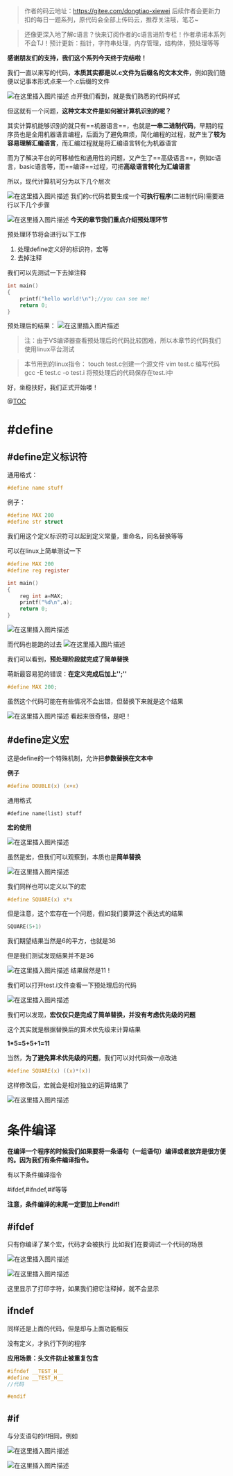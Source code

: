 >作者的码云地址：https://gitee.com/dongtiao-xiewei
>后续作者会更新力扣的每日一题系列，原代码会全部上传码云，推荐关注哦，笔芯~

>还像更深入地了解c语言？快来订阅作者的c语言进阶专栏！作者承诺本系列不会TJ！预计更新：指针，字符串处理，内存管理，结构体，预处理等等


**感谢朋友们的支持，我们这个系列今天终于完结啦！**


我们一直以来写的代码，**本质其实都是以.c文件为后缀名的文本文件**，例如我们随便以记事本形式点来一个.c后缀的文件


![在这里插入图片描述](https://img-blog.csdnimg.cn/79600e9ce41a4e61b43e2b30d9d0b9c0.png?x-oss-process=image/watermark,type_ZHJvaWRzYW5zZmFsbGJhY2s,shadow_50,text_Q1NETiBA5Lic5p2h5biM5bCU6JaH,size_20,color_FFFFFF,t_70,g_se,x_16#pic_center)
点开我们看到，就是我们熟悉的代码样式

但这就有一个问题，**这种文本文件是如何被计算机识别的呢？**

其实计算机能够识别的就只有==机器语言==，也就是**一串二进制代码**，早期的程序员也是全用机器语言编程，后面为了避免麻烦，简化编程的过程，就产生了**较为容易理解汇编语言**，而汇编过程就是将汇编语言转化为机器语言

而为了解决平台的可移植性和通用性的问题，又产生了==高级语言==，例如c语言，basic语言等，而==编译==过程，可把**高级语言转化为汇编语言**

所以，现代计算机可分为以下几个层次

![在这里插入图片描述](https://img-blog.csdnimg.cn/35bd7d009e8848139ac27d09eedf24d9.png?x-oss-process=image/watermark,type_ZHJvaWRzYW5zZmFsbGJhY2s,shadow_50,text_Q1NETiBA5Lic5p2h5biM5bCU6JaH,size_20,color_FFFFFF,t_70,g_se,x_16#pic_center)
我们的c代码若要生成一个**可执行程序**(二进制代码)需要进行以下几个步骤

![在这里插入图片描述](https://img-blog.csdnimg.cn/5c9ec7501f3b44fb9099aa8ae81364cc.png?x-oss-process=image/watermark,type_ZHJvaWRzYW5zZmFsbGJhY2s,shadow_50,text_Q1NETiBA5Lic5p2h5biM5bCU6JaH,size_20,color_FFFFFF,t_70,g_se,x_16#pic_center)
**今天的章节我们重点介绍预处理环节**

预处理环节将会进行以下工作

1. 处理define定义好的标识符，宏等
2. 去掉注释

我们可以先测试一下去掉注释

```c
int main()
{
	printf("hello world!\n");//you can see me!
	return 0;
}
```
预处理后的结果：
![在这里插入图片描述](https://img-blog.csdnimg.cn/3db9c96e9cd04e11ac2460508d448b5c.png?x-oss-process=image/watermark,type_ZHJvaWRzYW5zZmFsbGJhY2s,shadow_50,text_Q1NETiBA5Lic5p2h5biM5bCU6JaH,size_20,color_FFFFFF,t_70,g_se,x_16#pic_center)


>注：由于VS编译器查看预处理后的代码比较困难，所以本章节的代码我们使用linux平台测试

>本节用到的linux指令：
>touch test.c创建一个源文件
>vim test.c 编写代码
>gcc -E test.c -o test.i 将预处理后的代码保存在test.i中

好，坐稳扶好，我们正式开始喽！

@[TOC](目录)
# #define
## #define定义标识符

通用格式：
```c
#define name stuff
```

例子：
```c
#define MAX 200
#define str struct
```

我们用这个定义标识符可以起到定义常量，重命名，同名替换等等

可以在linux上简单测试一下

```c
#define MAX 200
#define reg register

int main()
{
	reg int a=MAX;
	printf("%d\n",a);
	return 0;
}
```

![在这里插入图片描述](https://img-blog.csdnimg.cn/5cd63bc4c7ca42d2896286a2ab174cc2.png?x-oss-process=image/watermark,type_ZHJvaWRzYW5zZmFsbGJhY2s,shadow_50,text_Q1NETiBA5Lic5p2h5biM5bCU6JaH,size_13,color_FFFFFF,t_70,g_se,x_16#pic_center)

而代码也能跑的过去
![在这里插入图片描述](https://img-blog.csdnimg.cn/fe5ccf8b603f44c3b915bd25c93dff75.png#pic_center)

我们可以看到，**预处理阶段就完成了简单替换**

萌新最容易犯的错误：**在定义完成后加上'';''**

```c
#define MAX 200;
```

虽然这个代码可能在有些情况不会出错，但替换下来就是这个结果

![在这里插入图片描述](https://img-blog.csdnimg.cn/43ae7af5dec84ca8af411024675e7a29.png?x-oss-process=image/watermark,type_ZHJvaWRzYW5zZmFsbGJhY2s,shadow_50,text_Q1NETiBA5Lic5p2h5biM5bCU6JaH,size_12,color_FFFFFF,t_70,g_se,x_16#pic_center)
看起来很奇怪，是吧！

## #define定义宏

这是define的一个特殊机制，允许把**参数替换在文本中**

**例子**

```c
#define DOUBLE(x) (x+x)
```
通用格式
```
#define name(list) stuff
```

**宏的使用**

![在这里插入图片描述](https://img-blog.csdnimg.cn/c8fff847c423471bb03691a2e80beaba.png?x-oss-process=image/watermark,type_ZHJvaWRzYW5zZmFsbGJhY2s,shadow_50,text_Q1NETiBA5Lic5p2h5biM5bCU6JaH,size_17,color_FFFFFF,t_70,g_se,x_16#pic_center)

虽然是宏，但我们可以观察到，本质也是**简单替换**

![在这里插入图片描述](https://img-blog.csdnimg.cn/ecab0cb90dde43ef833e53a9f811c584.png?x-oss-process=image/watermark,type_ZHJvaWRzYW5zZmFsbGJhY2s,shadow_50,text_Q1NETiBA5Lic5p2h5biM5bCU6JaH,size_12,color_FFFFFF,t_70,g_se,x_16#pic_center)

我们同样也可以定义以下的宏

```c
#define SQUARE(x) x*x
```

但是注意，这个宏存在一个问题，假如我们要算这个表达式的结果

```c
SQUARE(5+1)
```

我们期望结果当然是6的平方，也就是36

但是我们测试发现结果并不是36


![在这里插入图片描述](https://img-blog.csdnimg.cn/15f0c241520f4535a4a91a6323ff2861.png#pic_center)
结果居然是11！

我们可以打开test.i文件查看一下预处理后的代码

![在这里插入图片描述](https://img-blog.csdnimg.cn/33673bf3eeda40d3818201516a52d485.png?x-oss-process=image/watermark,type_ZHJvaWRzYW5zZmFsbGJhY2s,shadow_50,text_Q1NETiBA5Lic5p2h5biM5bCU6JaH,size_13,color_FFFFFF,t_70,g_se,x_16#pic_center)

我们可以发现，**宏仅仅只是完成了简单替换，并没有考虑优先级的问题**

这个其实就是根据替换后的算术优先级来计算结果

**1*5=5+5+1=11**

当然，**为了避免算术优先级的问题**，我们可以对代码做一点改进

```c
#define SQUARE(x) ((x)*(x))
```

这样修改后，宏就会是相对独立的运算结果了

![在这里插入图片描述](https://img-blog.csdnimg.cn/dea8693415de45529a42f5d5dac11a55.png#pic_center)
# 条件编译

**在编译一个程序的时候我们如果要将一条语句（一组语句）编译或者放弃是很方便的。因为我们有条件编译指令。**

有以下条件编译指令

#ifdef,#ifndef,#if等等

**注意，条件编译的末尾一定要加上#endif!**

## #ifdef

只有你编译了某个宏，代码才会被执行
比如我们在要调试一个代码的场景

![在这里插入图片描述](https://img-blog.csdnimg.cn/ac1cf4754d7946bf8f4e96515eaaf437.png?x-oss-process=image/watermark,type_ZHJvaWRzYW5zZmFsbGJhY2s,shadow_50,text_Q1NETiBA5Lic5p2h5biM5bCU6JaH,size_19,color_FFFFFF,t_70,g_se,x_16#pic_center)


![在这里插入图片描述](https://img-blog.csdnimg.cn/9ae37f83edc74dcf9aa687b20814715d.png?x-oss-process=image/watermark,type_ZHJvaWRzYW5zZmFsbGJhY2s,shadow_50,text_Q1NETiBA5Lic5p2h5biM5bCU6JaH,size_20,color_FFFFFF,t_70,g_se,x_16#pic_center)


这里显示了打印字符，如果我们把它注释掉，就不会显示

## ifndef

同样还是上面的代码，但是却与上面功能相反

没有定义，才执行下列的程序

**应用场景：头文件防止被重复包含**

```c
#ifndef __TEST_H__
#define __TEST_H__
//代码

#endif
```

## #if

与分支语句的if相同，例如

![在这里插入图片描述](https://img-blog.csdnimg.cn/9a19094856734401b5ed89814e936edc.png?x-oss-process=image/watermark,type_ZHJvaWRzYW5zZmFsbGJhY2s,shadow_50,text_Q1NETiBA5Lic5p2h5biM5bCU6JaH,size_14,color_FFFFFF,t_70,g_se,x_16#pic_center)

![在这里插入图片描述](https://img-blog.csdnimg.cn/0337ffd2693043c582f7fb6768bf79ce.png?x-oss-process=image/watermark,type_ZHJvaWRzYW5zZmFsbGJhY2s,shadow_50,text_Q1NETiBA5Lic5p2h5biM5bCU6JaH,size_20,color_FFFFFF,t_70,g_se,x_16#pic_center)